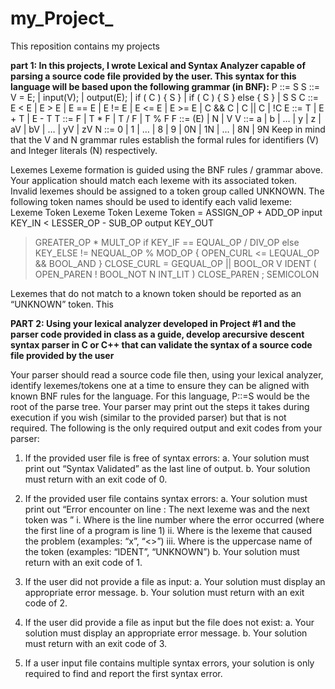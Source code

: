 # my_Project_
This reposition contains my projects

**part 1: In this projects, I wrote Lexical and Syntax Analyzer capable of parsing a source code
file provided by the user. This syntax for this language will be based upon the following grammar (in BNF):**
P ::= S
S ::= V = E; | input(V); | output(E); | if ( C ) { S } | if ( C ) { S } else { S } | S S
C ::= E < E | E > E | E == E | E != E | E <= E | E >= E | C && C | C || C | !C
E ::= T | E + T | E - T
T ::= F | T * F | T / F | T % F
F ::= (E) | N | V
V ::= a | b | … | y | z | aV | bV | … | yV | zV
N ::= 0 | 1 | … | 8 | 9 | 0N | 1N | … | 8N | 9N
Keep in mind that the V and N grammar rules establish the formal rules for identifiers (V) and Integer literals (N)
respectively.

Lexemes
Lexeme formation is guided using the BNF rules / grammar above. Your application should match each lexeme
with its associated token. Invalid lexemes should be assigned to a token group called UNKNOWN. The following
token names should be used to identify each valid lexeme:
Lexeme Token Lexeme Token Lexeme Token
= ASSIGN_OP           + ADD_OP               input KEY_IN
< LESSER_OP           - SUB_OP               output KEY_OUT
> GREATER_OP          * MULT_OP              if KEY_IF
== EQUAL_OP           / DIV_OP               else KEY_ELSE
!= NEQUAL_OP          % MOD_OP               { OPEN_CURL
<= LEQUAL_OP          && BOOL_AND            } CLOSE_CURL
>= GEQUAL_OP          || BOOL_OR             V IDENT
( OPEN_PAREN          ! BOOL_NOT             N INT_LIT
) CLOSE_PAREN         ; SEMICOLON

Lexemes that do not match to a known token should be reported as an “UNKNOWN” token. This 



**PART 2: Using your lexical analyzer developed in Project #1 and the parser code provided in class as a guide, develop arecursive descent syntax parser in C or C++ that can validate the syntax of a source code file provided by the user**

Your parser should read a source code file then, using your lexical analyzer, identify
lexemes/tokens one at a time to ensure they can be aligned with known BNF rules for the language. For this
language, P::=S would be the root of the parse tree. Your parser may print out the steps it takes during
execution if you wish (similar to the provided parser) but that is not required. The following is the only required
output and exit codes from your parser:

1)  If the provided user file is free of syntax errors:
a. Your solution must print out “Syntax Validated” as the last line of output.
b. Your solution must return with an exit code of 0.

2) If the provided user file contains syntax errors:
a. Your solution must print out “Error encounter on line <num>: The next lexeme was <lexeme>
and the next token was <token>”
i. Where <num> is the line number where the error occurred (where the first line of a
program is line 1)
ii. Where <lexeme> is the lexeme that caused the problem (examples: “x”, “<>”)
iii. Where <token> is the uppercase name of the token (examples: “IDENT”, “UNKNOWN”)
b. Your solution must return with an exit code of 1.


3) If the user did not provide a file as input:
a. Your solution must display an appropriate error message.
b. Your solution must return with an exit code of 2.

4) If the user did provide a file as input but the file does not exist:
a. Your solution must display an appropriate error message.
b. Your solution must return with an exit code of 3.

5) If a user input file contains multiple syntax errors, your solution is only required to find and report the
first syntax error.

